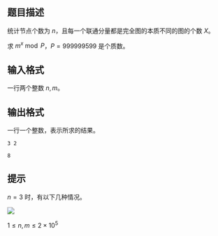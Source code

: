 ## 题目描述

统计节点个数为 $n$，且每一个联通分量都是完全图的本质不同的图的个数 $X$。

求 $m^x \bmod P$，$P=999999599$ 是个质数。

## 输入格式

一行两个整数 $n,m$。

## 输出格式

一行一个整数，表示所求的结果。

```input1
3 2
```
```output1
8
```

## 提示

$n=3$ 时，有以下几种情况。

![](file://pic1.jpg)

$1 \le n, m \le 2 \times 10^5$

